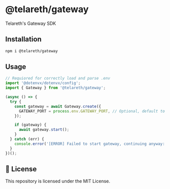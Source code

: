 # @telareth/gateway

Telareth's Gateway SDK

## Installation

```bash
npm i @telareth/gateway
```

## Usage

```ts
// Requiored for correctly load and parse .env
import '@dotenvx/dotenvx/config';
import { Gateway } from '@telareth/gateway';

(async () => {
  try {
    const gateway = await Gateway.create({
      GATEWAY_PORT = process.env.GATEWAY_PORT, // Optional, default to 4000
    });

    if (gateway) {
      await gateway.start();
    }
  } catch (err) {
    console.error('[ERROR] Failed to start gateway, continuing anyway:', err);
  }
})();
```

## 📄 License

This repository is licensed under the MIT License.
